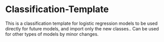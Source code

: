 # Classification-Template
This is a classification template for logistic regression models to be used directly for future models, and import only the new classes..
Can be used for other types of models by minor changes.
